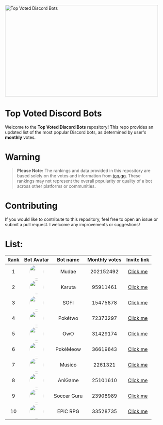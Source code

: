 <img src="https://miro.medium.com/v2/resize:fit:1400/0*HZPDFAVijYC-uNJ6.png" alt="Top Voted Discord Bots" height="300" width="100%">

# Top Voted Discord Bots

Welcome to the **Top Voted Discord Bots** repository! This repo provides an updated list of the most popular Discord bots, as determined by user's **monthly** votes.

# Warning
> **Please Note:** The rankings and data provided in this repository are based solely on the votes and information from [top.gg](https://top.gg/). These rankings may not represent the overall popularity or quality of a bot across other platforms or communities.

# Contributing

If you would like to contribute to this repository, feel free to open an issue or submit a pull request. I welcome any improvements or suggestions!

# List:



| Rank | Bot Avatar | Bot name        | Monthly votes | Invite link  |
|:----:|:----------:|:-----------------:|:--------------:|:------------:|
| 1 | <img src="https://cdn.discordapp.com/avatars/432610292342587392/29cb28fbf65a3958105026ab03abd306.png" width="45" height="45" style="border-radius: 50%"/> | Mudae | 202152492 | [Click me](https://discord.com/api/oauth2/authorize?client_id=432610292342587392&permissions=537159744&scope=applications.commands%20bot) |
| 2 | <img src="https://cdn.discordapp.com/avatars/646937666251915264/0e54d87446f106d1fd58385295ae9deb.png" width="45" height="45" style="border-radius: 50%"/> | Karuta | 95911461 | [Click me](https://discordapp.com/oauth2/authorize?client_id=646937666251915264&permissions=379969&scope=bot) |
| 3 | <img src="https://cdn.discordapp.com/avatars/853629533855809596/a_4e9b12420d607a91fe65c3f7a035398f.png" width="45" height="45" style="border-radius: 50%"/> | SOFI | 15475878 | [Click me](https://discord.com/api/oauth2/authorize?client_id=853629533855809596&scope=bot+applications.commands&permissions=515396455521) |
| 4 | <img src="https://cdn.discordapp.com/avatars/716390085896962058/3031fa9e2fabde1652a57ab33f4d7f37.png" width="45" height="45" style="border-radius: 50%"/> | Pokétwo | 72373297 | [Click me](https://discord.com/oauth2/authorize?client_id=716390085896962058&scope=bot%20applications.commands&permissions=388168) |
| 5 | <img src="https://cdn.discordapp.com/avatars/408785106942164992/6604e05f480223c8413e1bc2c8ce1716.png" width="45" height="45" style="border-radius: 50%"/> | OwO | 31429174 | [Click me](https://discordapp.com/oauth2/authorize?client_id=408785106942164992&permissions=1074120776&scope=bot) |
| 6 | <img src="https://cdn.discordapp.com/avatars/664508672713424926/92b64284aa2cbcb1bcdb8ff315ccf41d.png" width="45" height="45" style="border-radius: 50%"/> | PokéMeow | 36619643 | [Click me](https://discord.com/oauth2/authorize?client_id=664508672713424926&scope=bot%20applications.commands&permissions=388168) |
| 7 | <img src="https://cdn.discordapp.com/avatars/810540985032900648/21daf6eae37e7278a90a98166ea4f3b3.png" width="45" height="45" style="border-radius: 50%"/> | Musico | 2261321 | [Click me](https://discord.com/api/oauth2/authorize?client_id=810540985032900648&permissions=2150754416&scope=bot) |
| 8 | <img src="https://cdn.discordapp.com/avatars/571027211407196161/1f12abe04f7dd3e48b0c7e4c6c13dda0.png" width="45" height="45" style="border-radius: 50%"/> | AniGame | 25101610 | [Click me](https://discordapp.com/api/oauth2/authorize?client_id=571027211407196161&permissions=0&scope=bot) |
| 9 | <img src="https://cdn.discordapp.com/avatars/668075833780469772/664d980a7d6dd3667cc8f01457cec3da.png" width="45" height="45" style="border-radius: 50%"/> | Soccer Guru | 23908989 | [Click me](https://discord.com/oauth2/authorize?client_id=668075833780469772&scope=bot+applications.commands&permissions=388160) |
| 10 | <img src="https://cdn.discordapp.com/avatars/555955826880413696/117bb03dda322b41083a017736ae73c4.png" width="45" height="45" style="border-radius: 50%"/> | EPIC RPG | 33528735 | [Click me](https://discord.com/api/oauth2/authorize?client_id=555955826880413696&permissions=378944&scope=bot%20applications.commands) |
